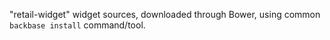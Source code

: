 "retail-widget" widget sources, downloaded through Bower, using common `backbase install` command/tool.